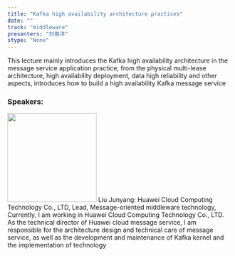 ```yaml
---
title: "Kafka high availability architecture practices"
date: "" 
track: "middleware"
presenters: "刘俊洋"
stype: "None"
---
```

This lecture mainly introduces the Kafka high availability architecture in the message service application practice, from the physical multi-lease architecture, high availability deployment, data high reliability and other aspects, introduces how to build a high availability Kafka message service
 ### Speakers: 
 <img src="images/speaker/1225.png" width="200" />
 Liu Junyang: Huawei Cloud Computing Technology Co., LTD, Lead, Message-oriented middleware technology, Currently, I am working in Huawei Cloud Computing Technology Co., LTD. As the technical director of Huawei cloud message service, I am responsible for the architecture design and technical care of message service, as well as the development and maintenance of Kafka kernel and the implementation of technology
 